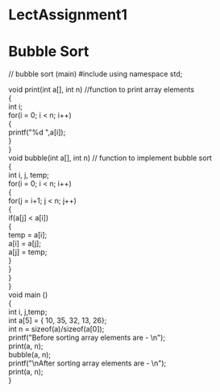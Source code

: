 # LectAssignment1
# Bubble Sort
// bubble sort (main)
#include <iostream>
using namespace std;

void print(int a[], int n) //function to print array elements  
    {  
    int i;  
    for(i = 0; i < n; i++)    
    {    
        printf("%d ",a[i]);    
    }        
    }  
 void bubble(int a[], int n) // function to implement bubble sort  
 {  
   int i, j, temp;  
   for(i = 0; i < n; i++)    
    {    
      for(j = i+1; j < n; j++)    
        {    
            if(a[j] < a[i])    
            {    
                temp = a[i];    
                a[i] = a[j];    
                a[j] = temp;     
            }     
        }     
    }     
 }  
void main ()    
{    
    int i, j,temp;     
    int a[5] = { 10, 35, 32, 13, 26};     
    int n = sizeof(a)/sizeof(a[0]);   
    printf("Before sorting array elements are - \n");  
    print(a, n);  
    bubble(a, n);  
    printf("\nAfter sorting array elements are - \n");    
    print(a, n);  
}    
